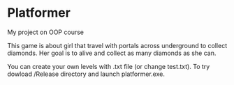 # Platformer
My project on OOP course

This game is about girl that travel with portals across underground to collect diamonds.
Her goal is to alive and collect as many diamonds as she can. 

You can create your own levels with .txt file (or change test.txt). 
To try dowload /Release directory and launch platformer.exe. 
